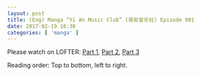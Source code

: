 ```yaml
---
layout: post
title: (Eng) Manga “Yi An Music Club” (易安音乐社) Episode 001
date: 2017-02-19 16:30
categories: [ 'manga' ]
---
```


Please watch on LOFTER: [Part 1](http://quadrifolium.lofter.com/post/1d4edd3a_e4ed646), [Part 2](http://quadrifolium.lofter.com/post/1d4edd3a_e4ed649), [Part 3](http://quadrifolium.lofter.com/post/1d4edd3a_e4ed658)

Reading order: Top to bottom, left to right.
